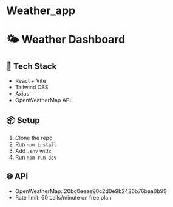 # Weather_app
# 🌤️ Weather Dashboard

## 🔧 Tech Stack
- React + Vite
- Tailwind CSS
- Axios
- OpenWeatherMap API

## 📦 Setup
1. Clone the repo
2. Run `npm install`
3. Add `.env` with:
4. Run `npm run dev`

## 🌐 API
- OpenWeatherMap: 20bc0eeae90c2d0e9b2426b76baa0b99
- Rate limit: 60 calls/minute on free plan

